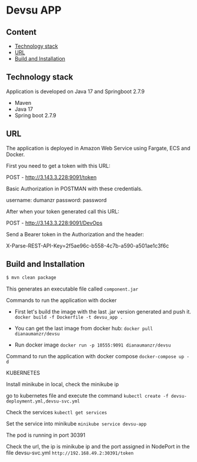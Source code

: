 # Devsu APP

## Content

* [Technology stack](#markdown-header-technology-stack)
* [URL](#markdown-header-how-to-test-the-software)
* [Build and Installation](#markdown-header-build-and-installation)


## Technology stack

Application is developed on Java 17 and Springboot 2.7.9

* Maven
* Java 17
* Spring boot 2.7.9

## URL
The application is deployed in Amazon Web Service using Fargate, ECS and Docker.

First you need to get a token with this URL:

POST - http://3.143.3.228:9091/token

Basic Authorization in POSTMAN with these credentials.

username: dumanzr
password: password

After when your token generated call this URL:

POST - http://3.143.3.228:9091/DevOps

Send a Bearer token in the Authorization and the header:

X-Parse-REST-API-Key=2f5ae96c-b558-4c7b-a590-a501ae1c3f6c

## Build and Installation

```bash
$ mvn clean package
```
This generates an executable file called `component.jar`

Commands to run the application with docker

- First let's build the image with the last .jar version generated and push it.
  `docker build -f Dockerfile -t devsu_app .`

- You can get the last image from docker hub:
  `docker pull dianaumanzr/devsu`

- Run docker image
  `docker run -p 10555:9091 dianaumanzr/devsu`

Command to run the application with docker compose
  `docker-compose up -d`

KUBERNETES

Install minikube in local, check the minikube ip

go to kubernetes file and execute the command
  `kubectl create -f devsu-deployment.yml,devsu-svc.yml`

Check the services
  `kubectl get services`

Set the service into minikube
`minikube service devsu-app`

The pod is running in port 30391

Check the url, the ip is minikube ip and the port assigned in NodePort in the file devsu-svc.yml
`http://192.168.49.2:30391/token`
